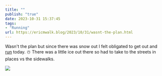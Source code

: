 ```yaml
---
title: ""
publish: "true"
date: 2023-10-31 15:37:45
tags:
- "Running"
url: https://ericmwalk.blog/2023/10/31/wasnt-the-plan.html
---
```

Wasn't the plan but since there was snow out I felt obligated to get out and [run](https://strava.com/activities/10136727811) today. ☃️ There was a little ice out there so had to take to the streets in places vs the sidewalks.

![](https://ericmwalk.blog/uploads/2023/1ca1ffee-0194-4bd8-b4b8-1b2f7f5edd0c.jpg)